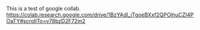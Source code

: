 This is a test of google collab. 
https://colab.research.google.com/drive/1BzYAdI_iTgoeBXxf2QPOjhuCZI4POaTY#scrollTo=v78bzD2F72m2

